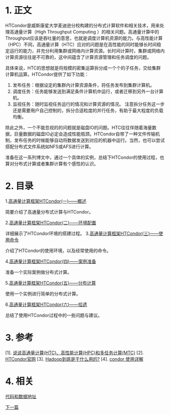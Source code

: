 # 1. 正文

HTCondor是威斯康星大学麦迪逊分校构建的分布式计算软件和相关技术，用来处理高通量计算（High Throughput Computing ）的相关问题。高通量计算中的Throughput应该是吞吐量的意思，也就是调度计算机资源的能力。与高性能计算（HPC）不同，高通量计算（HTC）应对的问题是在高性能的同时能够长时间稳定运行的能力，并充分利用集群或网络内计算资源。长时间计算时，集群或网络内计算资源往往是不可靠的，这中间蕴含了计算资源管理和任务调度的问题。

具体来说，HTC的思想就是将规模的密集运算拆分成一个个的子任务，交给集群计算机运算。HTCondor提供了如下功能：
1. 发布任务：根据设定的集群内计算资源条件，将任务发布到集群计算机。
2. 调度任务：任务能够发送到满足条件计算机中运行，或者迁移到另外一台计算机。
3. 监视任务：随时监视任务运行的情况和计算资源的情况。
注意拆分任务这一步还是需要用户自己控制的，拆分合适粒度的并行任务，有助于最大程度的负载均衡。

除此之外，一个不能忽视的的问题就是磁盘IO的问题。HTC往往伴随着海量数据，巨量数据的磁盘IO必定会造成性能瓶颈。HTCondor自带了一种文件传输机制，发布任务的时候能够自动将数据发送到对应的机器中运行。当然，也可以尝试搭配分布式文件系统如NFS或AFS进行计算。

准备在这一系列博文中，通过一个具体的实例，总结下HTCondor的使用过程，也算对分布式计算或者集群计算有个感性的认识。

# 2. 目录
1.[高通量计算框架HTCondor(一)——概述][netlink1]

简要介绍了高通量分布式计算与HTCondor。

2.[高通量计算框架HTCondor(二)——环境配置][netlink2]

详细展示了HTCondor环境的搭建过程。
3.[高通量计算框架HTCondor(三)——使用命令][netlink3]

介绍了HTCondor的使用环境，以及经常使用的命令。

4.[高通量计算框架HTCondor(四)——案例准备][netlink4]

准备一个实际案例做分布式计算。

5.[高通量计算框架HTCondor(五)——分布计算][netlink5]

使用一个实例进行简单的分布式计算。

6.[高通量计算框架HTCondor(六)——拾遗][netlink6]

总结了使用HTCondor过程中的一些问题与建议。

# 3. 参考
[1]. [说说高通量计算(HTC)、高性能计算(HPC)和多任务计算(MTC)](http://www.360doc.com/content/12/0514/00/21412_210833098.shtml)
[2]. [HTCondor官网](https://research.cs.wisc.edu/htcondor/)
[3]. [Hadoop到底是干什么用的?](https://www.zhihu.com/question/333417513)
[4]. [condor 使用详解](https://blog.csdn.net/nov_csdn/article/details/50442038)

# 4. 相关
[代码和数据地址](https://github.com/fafa1899/HTC)

[下一篇][netlink2]

[netlink1]:https://blog.csdn.net/charlee44/article/details/104018595
[netlink2]:https://blog.csdn.net/charlee44/article/details/104023264
[netlink3]:https://blog.csdn.net/charlee44/article/details/104077991
[netlink4]:https://blog.csdn.net/charlee44/article/details/104081453
[netlink5]:https://blog.csdn.net/charlee44/article/details/104083343
[netlink6]:https://blog.csdn.net/charlee44/article/details/104085090
